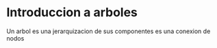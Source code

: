 # Introduccion a arboles
Un arbol es una jerarquizacion de sus componentes
es una conexion de nodos
